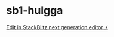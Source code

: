 # sb1-hulgga

[Edit in StackBlitz next generation editor ⚡️](https://stackblitz.com/~/github.com/zacharymims/sb1-hulgga)
